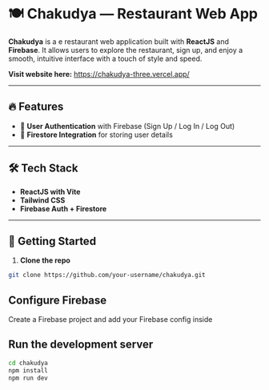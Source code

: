 # 🍽️ Chakudya — Restaurant Web App

**Chakudya** is a e restaurant web application built with **ReactJS** and **Firebase**. It allows users to explore the restaurant, sign up, and enjoy a smooth, intuitive interface with a touch of style and speed.

**Visit website here:**
https://chakudya-three.vercel.app/

---

## 🔥 Features

- 🔐 **User Authentication** with Firebase (Sign Up / Log In / Log Out)
- 🧠 **Firestore Integration** for storing user details

---

## 🛠️ Tech Stack

- **ReactJS with Vite**
- **Tailwind CSS**
- **Firebase Auth + Firestore**

---

## 🧪 Getting Started

1. **Clone the repo**

```bash
git clone https://github.com/your-username/chakudya.git

```
## Configure Firebase
Create a Firebase project and add your Firebase config inside

## Run the development server
```bash
cd chakudya
npm install
npm run dev
